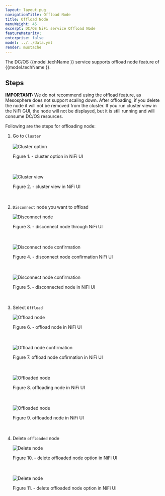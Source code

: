 ```yaml
---
layout: layout.pug
navigationTitle: Offload Node
title: Offload Node
menuWeight: 45
excerpt: DC/OS NiFi service Offload Node
featureMaturity:
enterprise: false
model: ../../data.yml
render: mustache
---
```


The DC/OS {{model.techName }} service supports offload node feature of {{model.techName }}. 

## Steps

<p class="message--important"><strong>IMPORTANT: </strong> We do not recommend using the offload feature, as Mesosphere does not support scaling down. After offloading, if you delete the node it will not be removed from the cluster. If you run cluster view in the NiFi GUI, the node will not be displayed, but it is still running and will consume DC/OS resources.<p>

Following are the steps for offloading node:

1. Go to `Cluster`
   <br><br>
   ![Cluster option](../img/cluster_option.png)

   Figure 1. - cluster option in NiFi UI
   <br><br><br>

   ![Cluster view](../img/cluster_view.png)

   Figure 2. - cluster view in NiFi UI
   <br><br><br>
   

2. `Disconnect` node you want to offload
   
   ![Disconnect node](../img/node_disconnect.png)
   
   Figure 3. - disconnect node through NiFi UI
   <br><br><br>
   

   ![Disconnect node confirmation](../img/disconnect_confirmation.png)

   Figure 4. - disconnect node confirmation NiFi UI
   <br><br><br>
   

   ![Disconnect node confirmation](../img/disconnected_node.png)

   Figure 5. - disconnected node in NiFi UI
   <br><br><br>


3. Select `Offload`

   ![Offload node](../img/offload_node.png)

   Figure 6. - offload node in NiFi UI
   <br><br><br>
   

   ![Offload node confirmation](../img/offload_node_confirmation.png)

   Figure 7. offload node cofirmation in NiFi UI
   <br><br><br>
   

   ![Offloaded node](../img/offloading_node.png)

   Figure 8. offloading node in NiFi UI
   <br><br><br>
   

   ![Offloaded node](../img/offloaded_node.png)

   Figure 9. offloaded node in NiFi UI
   <br><br><br>


4. Delete `offloaded` node

   ![Delete node](../img/delete_offloaded_node.png)

   Figure 10. - delete offloaded node option in NiFi UI
   <br><br><br>
   

   ![Delete node](../img/delete_offloaded_node_confirmation.png)

   Figure 11. - delete offloaded node option in NiFi UI
   <br><br><br>
